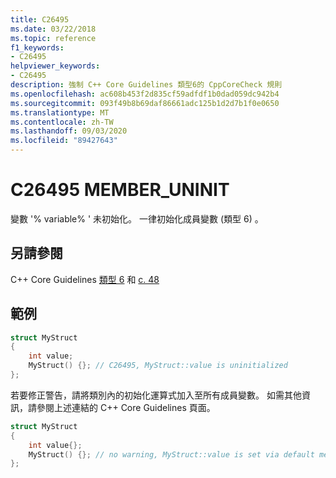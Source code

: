 ```yaml
---
title: C26495
ms.date: 03/22/2018
ms.topic: reference
f1_keywords:
- C26495
helpviewer_keywords:
- C26495
description: 強制 C++ Core Guidelines 類型6的 CppCoreCheck 規則
ms.openlocfilehash: ac608b453f2d835cf59adfdf1b0dad059dc942b4
ms.sourcegitcommit: 093f49b8b69daf86661adc125b1d2d7b1f0e0650
ms.translationtype: MT
ms.contentlocale: zh-TW
ms.lasthandoff: 09/03/2020
ms.locfileid: "89427643"
---
```

# <a name="c26495-member_uninit"></a>C26495 MEMBER_UNINIT

變數 '% variable% ' 未初始化。 一律初始化成員變數 (類型 6) 。 

## <a name="see-also"></a>另請參閱
C++ Core Guidelines [類型 6](https://github.com/isocpp/CppCoreGuidelines/blob/master/CppCoreGuidelines.md#SS-type) 和 [c. 48](https://github.com/isocpp/CppCoreGuidelines/blob/master/CppCoreGuidelines.md#c48-prefer-in-class-initializers-to-member-initializers-in-constructors-for-constant-initializers)


## <a name="example"></a>範例
```cpp
struct MyStruct 
{
    int value;
    MyStruct() {}; // C26495, MyStruct::value is uninitialized
};
```
若要修正警告，請將類別內的初始化運算式加入至所有成員變數。 如需其他資訊，請參閱上述連結的 C++ Core Guidelines 頁面。
```cpp
struct MyStruct 
{
    int value{};
    MyStruct() {}; // no warning, MyStruct::value is set via default member initialization
};
```
